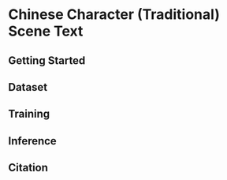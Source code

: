 # Chinese Character (Traditional) Scene Text

## Getting Started

## Dataset

## Training

## Inference

## Citation
